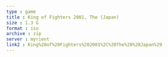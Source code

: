 ```yaml
---
type : game
title : King of Fighters 2001, The (Japan)
size : 1.3 G
format : iso
archive : zip
server : myrient
link2 : King%20of%20Fighters%202001%2C%20The%20%28Japan%29
---
```

